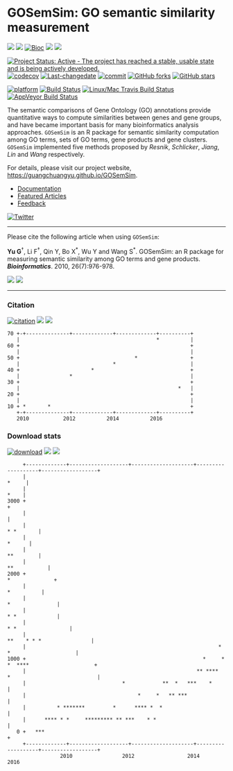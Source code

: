 GOSemSim: GO semantic similarity measurement
============================================

[![](https://img.shields.io/badge/release%20version-2.2.0-green.svg?style=flat)](https://bioconductor.org/packages/GOSemSim) [![](https://img.shields.io/badge/devel%20version-2.3.0-green.svg?style=flat)](https://github.com/guangchuangyu/GOSemSim) [![Bioc](http://www.bioconductor.org/shields/years-in-bioc/GOSemSim.svg)](https://www.bioconductor.org/packages/devel/bioc/html/GOSemSim.html#since) [![](https://img.shields.io/badge/download-48972/total-blue.svg?style=flat)](https://bioconductor.org/packages/stats/bioc/GOSemSim) [![](https://img.shields.io/badge/download-1985/month-blue.svg?style=flat)](https://bioconductor.org/packages/stats/bioc/GOSemSim)

[![Project Status: Active - The project has reached a stable, usable state and is being actively developed.](http://www.repostatus.org/badges/latest/active.svg)](http://www.repostatus.org/#active) [![codecov](https://codecov.io/gh/GuangchuangYu/GOSemSim/branch/master/graph/badge.svg)](https://codecov.io/gh/GuangchuangYu/GOSemSim/) [![Last-changedate](https://img.shields.io/badge/last%20change-2017--05--22-green.svg)](https://github.com/GuangchuangYu/GOSemSim/commits/master) [![commit](http://www.bioconductor.org/shields/commits/bioc/GOSemSim.svg)](https://www.bioconductor.org/packages/devel/bioc/html/GOSemSim.html#svn_source) [![GitHub forks](https://img.shields.io/github/forks/GuangchuangYu/GOSemSim.svg)](https://github.com/GuangchuangYu/GOSemSim/network) [![GitHub stars](https://img.shields.io/github/stars/GuangchuangYu/GOSemSim.svg)](https://github.com/GuangchuangYu/GOSemSim/stargazers)

[![platform](http://www.bioconductor.org/shields/availability/devel/GOSemSim.svg)](https://www.bioconductor.org/packages/devel/bioc/html/GOSemSim.html#archives) [![Build Status](http://www.bioconductor.org/shields/build/devel/bioc/GOSemSim.svg)](https://bioconductor.org/checkResults/devel/bioc-LATEST/GOSemSim/) [![Linux/Mac Travis Build Status](https://img.shields.io/travis/GuangchuangYu/GOSemSim/master.svg?label=Mac%20OSX%20%26%20Linux)](https://travis-ci.org/GuangchuangYu/GOSemSim) [![AppVeyor Build Status](https://img.shields.io/appveyor/ci/Guangchuangyu/GOSemSim/master.svg?label=Windows)](https://ci.appveyor.com/project/GuangchuangYu/GOSemSim)

The semantic comparisons of Gene Ontology (GO) annotations provide quantitative ways to compute similarities between genes and gene groups, and have became important basis for many bioinformatics analysis approaches. `GOSemSim` is an R package for semantic similarity computation among GO terms, sets of GO terms, gene products and gene clusters. `GOSemSim` implemented five methods proposed by *Resnik*, *Schlicker*, *Jiang*, *Lin* and *Wang* respectively.

For details, please visit our project website, <https://guangchuangyu.github.io/GOSemSim>.

-   [Documentation](https://guangchuangyu.github.io/GOSemSim/documentation/)
-   [Featured Articles](https://guangchuangyu.github.io/GOSemSim/featuredArticles/)
-   [Feedback](https://guangchuangyu.github.io/GOSemSim/#feedback)

[![Twitter](https://img.shields.io/twitter/url/https/github.com/GuangchuangYu/GOSemSim.svg?style=social)](https://twitter.com/intent/tweet?hashtags=GOSemSim&url=http://bioinformatics.oxfordjournals.org/content/26/7/976&screen_name=guangchuangyu)

------------------------------------------------------------------------

Please cite the following article when using `GOSemSim`:

**Yu G**<sup>†</sup>, Li F<sup>†</sup>, Qin Y, Bo X<sup>\*</sup>, Wu Y and Wang S<sup>\*</sup>. GOSemSim: an R package for measuring semantic similarity among GO terms and gene products. ***Bioinformatics***. 2010, 26(7):976-978.

[![](https://img.shields.io/badge/doi-10.1093/bioinformatics/btq064-green.svg?style=flat)](http://dx.doi.org/10.1093/bioinformatics/btq064) [![](https://img.shields.io/badge/Altmetric-18-green.svg?style=flat)](https://www.altmetric.com/details/100979)

------------------------------------------------------------------------

### Citation

[![citation](https://img.shields.io/badge/cited%20by-275-green.svg?style=flat)](https://scholar.google.com.hk/scholar?oi=bibs&hl=en&cites=9484177541993722322) [![](https://img.shields.io/badge/cited%20in%20Web%20of%20Science%20Core%20Collection--green.svg?style=flat)](http://apps.webofknowledge.com/InboundService.do?mode=FullRecord&customersID=RID&IsProductCode=Yes&product=WOS&Init=Yes&Func=Frame&DestFail=http%3A%2F%2Fwww.webofknowledge.com&action=retrieve&SrcApp=RID&SrcAuth=RID&SID=Y2CXu6nry8nDQZcUy1w&UT=WOS%3A000276045800023) [![](https://img.shields.io/badge/ESI-Highly%20Cited%20Paper-green.svg?style=flat)](http://apps.webofknowledge.com/InboundService.do?mode=FullRecord&customersID=RID&IsProductCode=Yes&product=WOS&Init=Yes&Func=Frame&DestFail=http%3A%2F%2Fwww.webofknowledge.com&action=retrieve&SrcApp=RID&SrcAuth=RID&SID=Y2CXu6nry8nDQZcUy1w&UT=WOS%3A000276045800023)

    70 +-+--------------+-------------+-------------+----------+
       |                                            *          |
    60 +                                                       +
       |                                                       |
    50 +                                     *                 +
       |                              *                        |
    40 +                       *                               +
       |                *                                      |
    30 +                                                       +
       |                                                   *   |
    20 +                                                       +
       |                                                       |
    10 + *       *                                             +
       +-+--------------+-------------+-------------+----------+
       2010           2012          2014          2016          

### Download stats

[![download](http://www.bioconductor.org/shields/downloads/GOSemSim.svg)](https://bioconductor.org/packages/stats/bioc/GOSemSim/) [![](https://img.shields.io/badge/download-48972/total-blue.svg?style=flat)](https://bioconductor.org/packages/stats/bioc/GOSemSim) [![](https://img.shields.io/badge/download-1985/month-blue.svg?style=flat)](https://bioconductor.org/packages/stats/bioc/GOSemSim)

         +-------------+-------------------+--------------------+-------------------+------------------+
         |                                                                                       *     |
         |                                                                                        *    |
    3000 +                                                                                             +
         |                                                                                             |
         |                                                                                   * *       |
         |                                                                                      *      |
         |                                                                                   **        |
         |                                                                                **           |
    2000 +                                                                              *              +
         |                                                                                  *          |
         |                                                                             *               |
         |                                                                             * *             |
         |                                                                         * *                 |
         |                                                                  **    * * *                |
         |                                                              *        *                     |
    1000 +                                                         *     * *  ****                     +
         |                                                       ** ****  *                            |
         |                               *            **  *   ***    *                                 |
         |                                    *     *   ** ***                                         |
         |          * *******         *      **** *  *                                                 |
         |      **** * *     ********* ** ***    * *                                                   |
       0 +   ***                                                                                       +
         +-------------+-------------------+--------------------+-------------------+------------------+
                     2010                2012                 2014                2016
